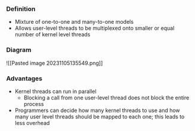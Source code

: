 ### Definition
- Mixture of one-to-one and many-to-one models
- Allows user-level threads to be multiplexed onto smaller or equal number of kernel level threads
### Diagram
![[Pasted image 20231105135549.png]]
### Advantages
- Kernel threads can run in parallel
	- Blocking a call from one user-level thread does not block the entire process
- Programmers can decide how many kernel threads to use and how many user level threads should be mapped to each one; this leads to less overhead